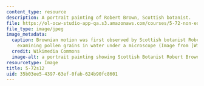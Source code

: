 ```yaml
---
content_type: resource
description: A portrait painting of Robert Brown, Scottish botanist.
file: https://ol-ocw-studio-app-qa.s3.amazonaws.com/courses/5-72-non-equilibrium-statistical-mechanics-spring-2012/35b03ee5439763ef0fab624b90fc8601_5-72s12.jpg
file_type: image/jpeg
image_metadata:
  caption: Brownian motion was first observed by Scottish botanist Robert Brown, while
    examining pollen grains in water under a microscope (Image from [Wikimedia Commons](http://commons.wikimedia.org/wiki/File:Robert_brown_botaniker.jpg)).
  credit: Wikimedia Commons
  image-alt: a portrait painting showing Scottish Botanist Robert Brown
resourcetype: Image
title: 5-72s12
uid: 35b03ee5-4397-63ef-0fab-624b90fc8601
---
```

